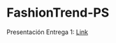 # FashionTrend-PS

Presentación Entrega 1: [Link](https://youtu.be/V-lZaXUZU8g "Presentación Fashion Trend")
